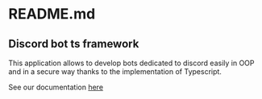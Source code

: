 # README.md

## Discord bot ts framework

This application allows to develop bots dedicated to discord easily in OOP and in a secure way thanks to the implementation of Typescript.

See our documentation [here](https://leadcodedev.gitbook.io/discord-ts-app/)

